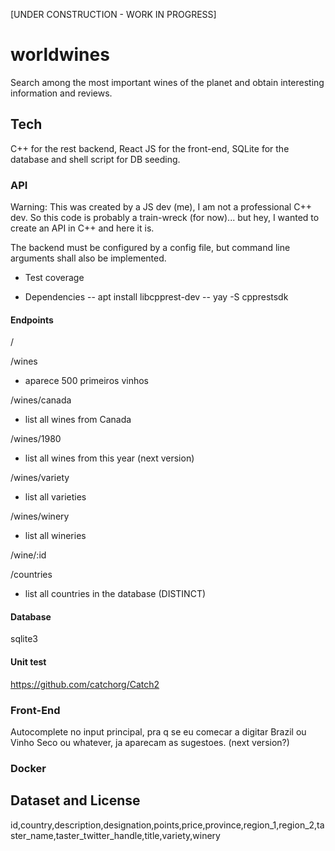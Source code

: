 [UNDER CONSTRUCTION - WORK IN PROGRESS]


# worldwines

Search among the most important wines of the planet and obtain interesting information and reviews.


## Tech

C++ for the rest backend, React JS for the front-end, SQLite for the database and shell script for DB seeding.

### API

Warning: This was created by a JS dev (me), I am not a professional C++ dev. So this code is probably
a train-wreck (for now)... but hey, I wanted to create an API in C++ and here it is.

The backend must be configured by a config file, but command line arguments shall also be implemented.

- Test coverage

- Dependencies
-- apt install libcpprest-dev
-- yay -S cpprestsdk


#### Endpoints

/

/wines
- aparece 500 primeiros vinhos

/wines/canada
- list all wines from Canada

/wines/1980
- list all wines from this year (next version)

/wines/variety
- list all varieties

/wines/winery
- list all wineries

/wine/:id

/countries
- list all countries in the database (DISTINCT)

#### Database
sqlite3

#### Unit test
https://github.com/catchorg/Catch2

### Front-End
Autocomplete no input principal, pra q se eu comecar a digitar Brazil ou Vinho Seco ou whatever, ja aparecam as sugestoes.
 (next version?)

### Docker


## Dataset and License

id,country,description,designation,points,price,province,region_1,region_2,taster_name,taster_twitter_handle,title,variety,winery

